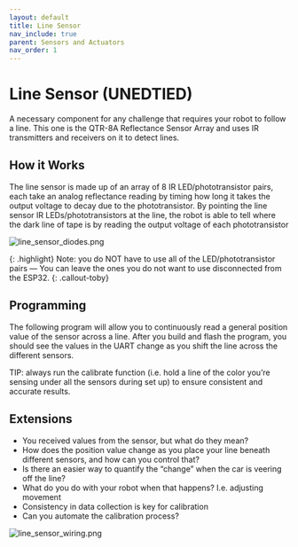 ```yaml
---
layout: default
title: Line Sensor
nav_include: true
parent: Sensors and Actuators
nav_order: 1
---
```


# Line Sensor (UNEDTIED)
A necessary component for any challenge that requires your robot to follow a line. This one is the QTR-8A Reflectance Sensor Array and uses IR transmitters and receivers on it to detect lines.

## How it Works
The line sensor is made up of an array of 8 IR LED/phototransistor pairs, each take an analog reflectance reading by timing how long it takes the output voltage to decay due to the phototransistor. By pointing the line sensor IR LEDs/phototransistors at the line, the robot is able to tell where the dark line of tape is by reading the output voltage of each phototransistor

<img src="{{ '/_assets/images/line_sensor_diodes.png' | prepend: site.baseurl }}" alt="line_sensor_diodes.png">

{: .highlight}
Note: you do NOT have to use all of the LED/phototransistor pairs — You can leave the ones you do not want to use disconnected from the ESP32.
{: .callout-toby}

## Programming
The following program will allow you to continuously read a general position value of the sensor across a line. After you build and flash the program, you should see the values in the UART change as you shift the line across the 
different sensors.

TIP: always run the calibrate function (i.e. hold a line of the color you’re sensing under all the sensors during set up) to ensure consistent and accurate results.

## Extensions
* You received values from the sensor, but what do they mean? 
* How does the position value change as you place your line beneath different sensors, and how can you control that? 
* Is there an easier way to quantify the “change” when the car is veering off the line?
* What do you do with your robot when that happens? I.e. adjusting movement
* Consistency in data collection is key for calibration
 * Can you automate the calibration process?


<img src="{{ '/_assets/images/line_sensor_wiring.png' | prepend: site.baseurl }}" alt="line_sensor_wiring.png">
